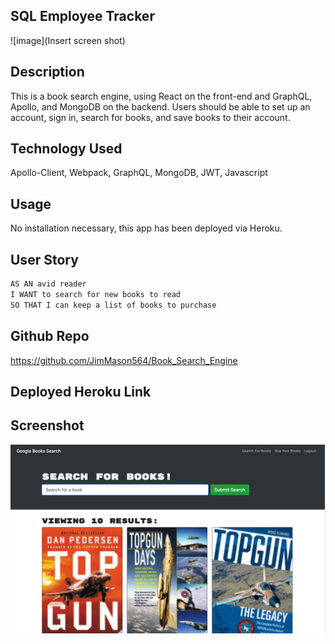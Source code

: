 ## SQL Employee Tracker

![image](Insert screen shot)

## Description
This is a book search engine, using React on the front-end and GraphQL, Apollo, and MongoDB on the backend. Users should be able to set up an account, sign in, search for books, and save books to their account. 

## Technology Used
Apollo-Client, Webpack, GraphQL, MongoDB, JWT, Javascript

## Usage
No installation necessary, this app has been deployed via Heroku.

## User Story
```md
AS AN avid reader
I WANT to search for new books to read
SO THAT I can keep a list of books to purchase
```

## Github Repo
https://github.com/JimMason564/Book_Search_Engine

## Deployed Heroku Link


## Screenshot
![image](./Assets/graphql.jpeg)
